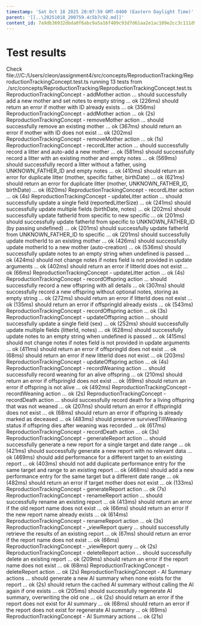 ```yaml
---
timestamp: 'Sat Oct 18 2025 20:07:59 GMT-0400 (Eastern Daylight Time)'
parent: '[[..\20251018_200759.4c5b7c92.md]]'
content_id: 7a9db36932dbda0f6abc9a5a16f489c93d7d61aa2e1ac109e2cc3c111d93084e
---
```


# Test results

Check file:///C:/Users/cleon/assignment4/src/concepts/ReproductionTracking/ReproductionTrackingConcept.test.ts
running 13 tests from ./src/concepts/ReproductionTracking/ReproductionTrackingConcept.test.ts
ReproductionTrackingConcept - addMother action ...
should successfully add a new mother and set notes to empty string ... ok (226ms)
should return an error if mother with ID already exists ... ok (356ms)
ReproductionTrackingConcept - addMother action ... ok (2s)
ReproductionTrackingConcept - removeMother action ...
should successfully remove an existing mother ... ok (367ms)
should return an error if mother with ID does not exist ... ok (202ms)
ReproductionTrackingConcept - removeMother action ... ok (1s)
ReproductionTrackingConcept - recordLitter action ...
should successfully record a litter and auto-add a new mother ... ok (581ms)
should successfully record a litter with an existing mother and empty notes ... ok (569ms)
should successfully record a litter without a father, using UNKNOWN\_FATHER\_ID and empty notes ... ok (410ms)
should return an error for duplicate litter (mother, specific father, birthDate) ... ok (621ms)
should return an error for duplicate litter (mother, UNKNOWN\_FATHER\_ID, birthDate) ... ok (620ms)
ReproductionTrackingConcept - recordLitter action ... ok (4s)
ReproductionTrackingConcept - updateLitter action ...
should successfully update a single field (reportedLitterSize) ... ok (241ms)
should successfully update multiple fields (birthDate, notes) ... ok (202ms)
should successfully update fatherId from specific to new specific ... ok (201ms)
should successfully update fatherId from specific to UNKNOWN\_FATHER\_ID (by passing undefined) ... ok (201ms)
should successfully update fatherId from UNKNOWN\_FATHER\_ID to specific ... ok (201ms)
should successfully update motherId to an existing mother ... ok (426ms)
should successfully update motherId to a new mother (auto-creation) ... ok (536ms)
should successfully update notes to an empty string when undefined is passed ... ok (424ms)
should not change notes if notes field is not provided in update arguments ... ok (402ms)
should return an error if litterId does not exist ... ok (66ms)
ReproductionTrackingConcept - updateLitter action ... ok (4s)
ReproductionTrackingConcept - recordOffspring action ...
should successfully record a new offspring with all details ... ok (307ms)
should successfully record a new offspring without optional notes, storing as empty string ... ok (272ms)
should return an error if litterId does not exist ... ok (135ms)
should return an error if offspringId already exists ... ok (543ms)
ReproductionTrackingConcept - recordOffspring action ... ok (3s)
ReproductionTrackingConcept - updateOffspring action ...
should successfully update a single field (sex) ... ok (252ms)
should successfully update multiple fields (litterId, notes) ... ok (628ms)
should successfully update notes to an empty string when undefined is passed ... ok (415ms)
should not change notes if notes field is not provided in update arguments ... ok (411ms)
should return an error if offspringId does not exist ... ok (68ms)
should return an error if new litterId does not exist ... ok (203ms)
ReproductionTrackingConcept - updateOffspring action ... ok (4s)
ReproductionTrackingConcept - recordWeaning action ...
should successfully record weaning for an alive offspring ... ok (210ms)
should return an error if offspringId does not exist ... ok (69ms)
should return an error if offspring is not alive ... ok (492ms)
ReproductionTrackingConcept - recordWeaning action ... ok (2s)
ReproductionTrackingConcept - recordDeath action ...
should successfully record death for a living offspring that was not weaned ... ok (207ms)
should return an error if offspringId does not exist ... ok (68ms)
should return an error if offspring is already marked as deceased ... ok (483ms)
should preserve survivedTillWeaning status if offspring dies after weaning was recorded ... ok (617ms)
ReproductionTrackingConcept - recordDeath action ... ok (3s)
ReproductionTrackingConcept - generateReport action ...
should successfully generate a new report for a single target and date range ... ok (421ms)
should successfully generate a new report with no relevant data ... ok (469ms)
should add performance for a different target to an existing report ... ok (403ms)
should not add duplicate performance entry for the same target and range to an existing report ... ok (468ms)
should add a new performance entry for the same target but a different date range ... ok (482ms)
should return an error if target mother does not exist ... ok (133ms)
ReproductionTrackingConcept - generateReport action ... ok (7s)
ReproductionTrackingConcept - renameReport action ...
should successfully rename an existing report ... ok (413ms)
should return an error if the old report name does not exist ... ok (66ms)
should return an error if the new report name already exists ... ok (614ms)
ReproductionTrackingConcept - renameReport action ... ok (3s)
ReproductionTrackingConcept - \_viewReport query ...
should successfully retrieve the results of an existing report ... ok (67ms)
should return an error if the report name does not exist ... ok (66ms)
ReproductionTrackingConcept - \_viewReport query ... ok (2s)
ReproductionTrackingConcept - deleteReport action ...
should successfully delete an existing report ... ok (209ms)
should return an error if the report name does not exist ... ok (68ms)
ReproductionTrackingConcept - deleteReport action ... ok (2s)
ReproductionTrackingConcept - AI Summary actions ...
should generate a new AI summary when none exists for the report ... ok (2s)
should return the cached AI summary without calling the AI again if one exists ... ok (205ms)
should successfully regenerate AI summary, overwriting the old one ... ok (2s)
should return an error if the report does not exist for AI summary ... ok (68ms)
should return an error if the report does not exist for regenerate AI summary ... ok (69ms)
ReproductionTrackingConcept - AI Summary actions ... ok (21s)
